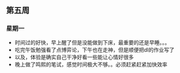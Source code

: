 ## 第五周

### 星期一

- 时间过的好快，早上醒了但是没能做到下床，最重要的还是早睡。。。
- 吃完午饭勉强看了点博弈论，下午也在走神，但是顺便把dl的作业写了
- 以及，体验是确实自己干净好看一些能让心情好很多
- 晚上做了鸣熙的笔试，感觉时间极大不够。。必须赶紧赶紧加快效率